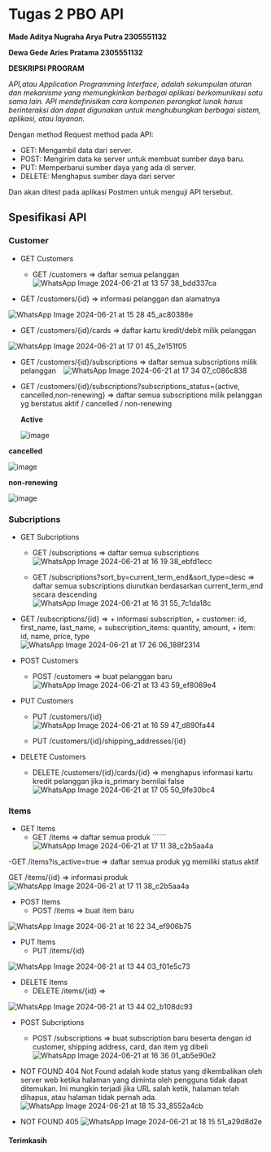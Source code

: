 
# Tugas 2 PBO API

**Made Aditya Nugraha Arya Putra 2305551132**

**Dewa Gede Aries Pratama 2305551132**

****DESKRIPSI PROGRAM****

*API,atau Application Programming Interface, adalah sekumpulan aturan dan mekanisme yang memungkinkan berbagai aplikasi berkomunikasi satu sama lain. API mendefinisikan cara komponen perangkat lunak harus berinteraksi dan dapat digunakan untuk menghubungkan berbagai sistem, aplikasi, atau layanan.*

Dengan method Request method pada API:

- GET: Mengambil data dari server.
- POST: Mengirim data ke server untuk membuat sumber daya baru.
- PUT: Memperbarui sumber daya yang ada di server.
- DELETE: Menghapus sumber daya dari server

Dan akan ditest pada aplikasi Postmen untuk menguji API tersebut.
## Spesifikasi API

### Customer
- GET Customers
    - GET /customers => daftar semua pelanggan ``` ```
![WhatsApp Image 2024-06-21 at 13 57 38_bdd337ca](https://github.com/Adittt11/java-pembayaran-api/assets/146901357/17b53667-f83b-4c31-9fd0-8cd8eaf36db3)


- GET /customers/{id} => informasi pelanggan dan alamatnya ``` ```

![WhatsApp Image 2024-06-21 at 15 28 45_ac80386e](https://github.com/Adittt11/java-pembayaran-api/assets/146901357/1559d19c-dc28-449d-8c1d-ec75c9c10f62)



-  GET /customers/{id}/cards => daftar kartu kredit/debit milik pelanggan ``` ```

![WhatsApp Image 2024-06-21 at 17 01 45_2e151f05](https://github.com/Adittt11/java-pembayaran-api/assets/146901357/2e7c6260-4df8-4e72-b377-62700a2a26ea)

- GET /customers/{id}/subscriptions => daftar semua subscriptions milik pelanggan ``` ```
![WhatsApp Image 2024-06-21 at 17 34 07_c086c838](https://github.com/Adittt11/java-pembayaran-api/assets/146901357/6317698c-cdc3-407b-8a5e-b6711b954658)



 - GET /customers/{id}/subscriptions?subscriptions_status={active, cancelled,non-renewing} => daftar semua subscriptions milik pelanggan yg berstatus aktif / cancelled / non-renewing ``` ```<br/>
 
   **Active**
   
   ![image](https://github.com/Adittt11/java-pembayaran-api/assets/146904866/7a704392-3b94-429f-b3cf-67657b4f636f)<br/>
   
  **cancelled**
  
   ![image](https://github.com/Adittt11/java-pembayaran-api/assets/146904866/0b030752-9c26-41ae-89ea-ab2a364bdeed) <br/>
   
 **non-renewing**
 
   ![image](https://github.com/Adittt11/java-pembayaran-api/assets/146904866/e087f148-97ee-4b58-805c-fe39f9287cca)

   

   



### Subcriptions
- GET Subcriptions
    - GET /subscriptions => daftar semua subscriptions ``` ```
![WhatsApp Image 2024-06-21 at 16 19 38_ebfd1ecc](https://github.com/Adittt11/java-pembayaran-api/assets/146901357/b9b1a7cf-3a5c-48d2-9d5e-c060c66a81c3)



    - GET /subscriptions?sort_by=current_term_end&sort_type=desc => daftar semua subscriptions diurutkan berdasarkan current_term_end secara descending ``` ```
![WhatsApp Image 2024-06-21 at 16 31 55_7c1da18c](https://github.com/Adittt11/java-pembayaran-api/assets/146901357/10d09620-3a48-410a-b6fa-826189087663)


 - GET /subscriptions/{id} =>
        + informasi subscription,
        + customer: id, first_name, last_name,
        + subscription_items: quantity, amount,
        + item: id, name, price, type 
        ``` ```
![WhatsApp Image 2024-06-21 at 17 26 06_188f2314](https://github.com/Adittt11/java-pembayaran-api/assets/146901357/42a385ab-5925-4fb3-8bfc-1a080fbd080a)

- POST Customers
    - POST /customers => buat pelanggan baru  ``` ```
![WhatsApp Image 2024-06-21 at 13 43 59_ef8069e4](https://github.com/Adittt11/java-pembayaran-api/assets/146901357/844ee641-6837-4145-af1c-2b9e41b3659f)

 

- PUT Customers
    - PUT /customers/{id} ``` ```
![WhatsApp Image 2024-06-21 at 16 59 47_d890fa44](https://github.com/Adittt11/java-pembayaran-api/assets/146901357/85fe3c07-7cd2-4ecc-803e-82bc149d1469)

    - PUT /customers/{id}/shipping_addresses/{id} ``` ```

 

- DELETE Customers 
    - DELETE /customers/{id}/cards/{id} => menghapus informasi kartu kredit pelanggan jika is_primary bernilai false ``` ```
![WhatsApp Image 2024-06-21 at 17 05 50_9fe30bc4](https://github.com/Adittt11/java-pembayaran-api/assets/146901357/c54555ac-d2e4-4ad7-8b32-8481cba4bc42)



### Items
- GET Items
    - GET /items => daftar semua produk ``````
![WhatsApp Image 2024-06-21 at 17 11 38_c2b5aa4a](https://github.com/Adittt11/java-pembayaran-api/assets/146901357/016e0e56-7bd8-4f9d-9bff-11af7691a5f7)

-GET /items?is_active=true => daftar semua produk yg memiliki status aktif

GET /items/{id} => informasi produk
![WhatsApp Image 2024-06-21 at 17 11 38_c2b5aa4a](https://github.com/Adittt11/java-pembayaran-api/assets/146901357/016e0e56-7bd8-4f9d-9bff-11af7691a5f7)
- POST Items
    - POST /items => buat item baru ``` ```

![WhatsApp Image 2024-06-21 at 16 22 34_ef906b75](https://github.com/Adittt11/java-pembayaran-api/assets/146901357/64dc76d4-1a1f-4c06-ab8b-4221d4474bb8)


- PUT Items
    - PUT /items/{id} ``` ```

![WhatsApp Image 2024-06-21 at 13 44 03_f01e5c73](https://github.com/Adittt11/java-pembayaran-api/assets/146901357/78e10ccf-f628-45fd-a2af-2b162ed66e0d)


- DELETE Items
    - DELETE /items/{id} => 

![WhatsApp Image 2024-06-21 at 13 44 02_b108dc93](https://github.com/Adittt11/java-pembayaran-api/assets/146901357/dd2f1f4e-29e8-4cbc-baea-cea4fe5242ef)





- POST Subcriptions
    - POST /subscriptions => buat subscription baru beserta dengan id customer, shipping address, card, dan item yg dibeli ``` ``` 
![WhatsApp Image 2024-06-21 at 16 36 01_ab5e90e2](https://github.com/Adittt11/java-pembayaran-api/assets/146901357/ca928f8e-a9cd-4eab-a250-a5f88bc6bd89)



- NOT FOUND 404
  Not Found adalah kode status yang dikembalikan oleh server web ketika halaman yang diminta oleh pengguna tidak dapat ditemukan. Ini mungkin terjadi jika URL salah ketik, halaman telah dihapus, atau halaman tidak pernah ada.
![WhatsApp Image 2024-06-21 at 18 15 33_8552a4cb](https://github.com/Adittt11/java-pembayaran-api/assets/146901357/b75d1c3f-7f9d-4523-98e1-a5a4a146943c)


- NOT FOUND 405
![WhatsApp Image 2024-06-21 at 18 15 51_a29d8d2e](https://github.com/Adittt11/java-pembayaran-api/assets/146901357/68de1667-5f98-4e5e-a9cc-c0f566fe2e44)



#### Terimkasih


